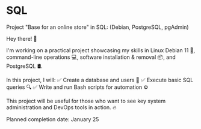 # SQL
Project "Base for an online store" in SQL: (Debian, PostgreSQL, pgAdmin)

Hey there! 👋

I'm working on a practical project showcasing my skills in Linux Debian 11 🐧, command-line operations 💻, software installation & removal 📦, and PostgreSQL 🛢️.

In this project, I will:
✅ Create a database and users 👤
✅ Execute basic SQL queries 🔍
✅ Write and run Bash scripts for automation ⚙️

This project will be useful for those who want to see key system administration and DevOps tools in action. 🔥

Planned completion date: January 25
